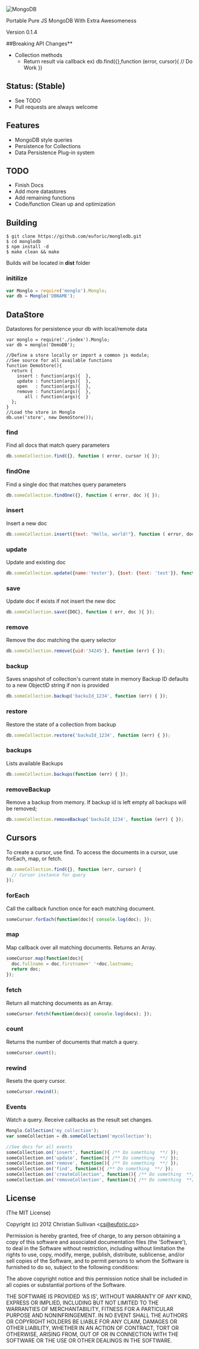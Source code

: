 ![MongoDB](https://github.com/Monglo/monglo.github.com/raw/master/images/logo.png)

Portable Pure JS MongoDB With Extra Awesomeness

Version 0.1.4

##Breaking API Changes**
 - Collection methods
   - Return result via callback ex) db.find({},function (error, cursor){ // Do Work })

## Status: (Stable)
 - See TODO
 - Pull requests are always welcome

## Features
 - MongoDB style queries
 - Persistence for Collections
 - Data Persistence Plug-in system

## TODO
  - Finish Docs
  - Add more datastores
  - Add remaining functions
  - Code/function Clean up and optimization


## Building

```
$ git clone https://github.com/euforic/monglodb.git
$ cd monglodb
$ npm install -d
$ make clean && make
```
Builds will be located in __dist__ folder



### initilize

```js
var Monglo = require('monglo').Monglo;
var db = Monglo('DBNAME');
```

## DataStore
Datastores for persistence your db with local/remote data
```
var monglo = require('./index').Monglo;
var db = monglo('DemoDB');

//Define a store locally or import a common js module;
//See source for all available functions
function DemoStore(){
  return {
    insert : function(args){  },
    update : function(args){  },
    open   : function(args){  },
    remove : function(args){  },
       all : function(args){  }
  };
}
//Load the store in Monglo
db.use('store', new DemoStore());
```

### find
Find all docs that match query parameters
```js
db.someCollection.find({}, function ( error, cursor ){ });
```

### findOne
Find a single doc that matches query parameters

```js
db.someCollection.findOne({}, function ( error, doc ){ });
```

### insert
Insert a new doc

```js
db.someCollection.insert({text: "Hello, world!"}, function ( error, doc ){ });
```

### update
Update and existing doc

```js
db.someCollection.update({name:'tester'}, {$set: {text: 'test'}}, function ( err, doc ){ });
```

### save
Update doc if exists if not insert the new doc

```js
db.someCollection.save({DOC}, function ( err, doc ){ });
```

### remove
Remove the doc matching the query selector

```js
db.someCollection.remove({uid:'34245'}, function (err) { });
```

### backup
Saves snapshot of collection's current state in memory
Backup ID defaults to a new ObjectID string if non is provided

```js
db.someCollection.backup('backuId_1234', function (err) { });
```

### restore
Restore the state of a collection from backup

```js
db.someCollection.restore('backuId_1234', function (err) { });
```

### backups
Lists available Backups

```js
db.someCollection.backups(function (err) { });
```

### removeBackup
Remove a backup from memory.
If backup id is left empty all backups will be removed;

```js
db.someCollection.removeBackup('backuId_1234', function (err) { });
```

## Cursors

To create a cursor, use find. To access the documents in a cursor, use forEach, map, or fetch.

```js
db.someCollection.find({}, function (err, cursor) {
  // Cursor instance for query
});
```

### forEach
Call the callback function once for each matching document.

```js
someCursor.forEach(function(doc){ console.log(doc); });
```

### map
Map callback over all matching documents. Returns an Array.

```js
someCursor.map(function(doc){
  doc.fullname = doc.firstname+' '+doc.lastname;
  return doc;
});
```

### fetch
Return all matching documents as an Array.

```js
someCursor.fetch(function(docs){ console.log(docs); });
```

### count
Returns the number of documents that match a query.

```js
someCursor.count();
```

### rewind
Resets the query cursor.

```js
someCursor.rewind();
```

### Events
Watch a query. Receive callbacks as the result set changes.

```js
Monglo.Collection('my_collection');
var someCollection = db.someCollection('mycollection');

//See docs for all events
someCollection.on('insert', function(){ /** Do something  **/ });
someCollection.on('update', function(){ /** Do something  **/ });
someCollection.on('remove', function(){ /** Do something  **/ });
someCollection.on('find', function(){ /** Do something  **/ });
someCollection.on('createCollection', function(){ /** Do something  **/ });
someCollection.on('removeCollection', function(){ /** Do something  **/ });
```

## License

(The MIT License)

Copyright (c) 2012 Christian Sullivan &lt;cs@euforic.co&gt;

Permission is hereby granted, free of charge, to any person obtaining
a copy of this software and associated documentation files (the
'Software'), to deal in the Software without restriction, including
without limitation the rights to use, copy, modify, merge, publish,
distribute, sublicense, and/or sell copies of the Software, and to
permit persons to whom the Software is furnished to do so, subject to
the following conditions:

The above copyright notice and this permission notice shall be
included in all copies or substantial portions of the Software.

THE SOFTWARE IS PROVIDED 'AS IS', WITHOUT WARRANTY OF ANY KIND,
EXPRESS OR IMPLIED, INCLUDING BUT NOT LIMITED TO THE WARRANTIES OF
MERCHANTABILITY, FITNESS FOR A PARTICULAR PURPOSE AND NONINFRINGEMENT.
IN NO EVENT SHALL THE AUTHORS OR COPYRIGHT HOLDERS BE LIABLE FOR ANY
CLAIM, DAMAGES OR OTHER LIABILITY, WHETHER IN AN ACTION OF CONTRACT,
TORT OR OTHERWISE, ARISING FROM, OUT OF OR IN CONNECTION WITH THE
SOFTWARE OR THE USE OR OTHER DEALINGS IN THE SOFTWARE.